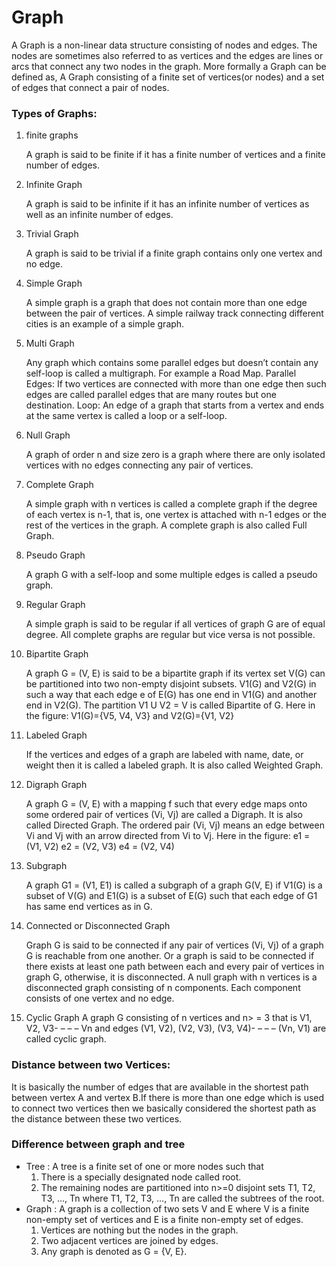 # Graph

A Graph is a non-linear data structure consisting of nodes and edges. The nodes are sometimes also referred to as vertices and the edges are lines or arcs that connect any two nodes in the graph. More formally a Graph can be defined as, A Graph consisting of a finite set of vertices(or nodes) and a set of edges that connect a pair of nodes.

### Types of Graphs:

1. finite graphs

   A graph is said to be finite if it has a finite number of vertices and a finite number of edges.

2. Infinite Graph

   A graph is said to be infinite if it has an infinite number of vertices as well as an infinite number of edges.

3. Trivial Graph

   A graph is said to be trivial if a finite graph contains only one vertex and no edge.

4. Simple Graph

   A simple graph is a graph that does not contain more than one edge between the pair of vertices. A simple railway track connecting different cities is an example of a simple graph.

5. Multi Graph

   Any graph which contains some parallel edges but doesn’t contain any self-loop is called a multigraph. For example a Road Map.
   Parallel Edges: If two vertices are connected with more than one edge then such edges are called parallel edges that are many routes but one destination.
   Loop: An edge of a graph that starts from a vertex and ends at the same vertex is called a loop or a self-loop.

6. Null Graph

   A graph of order n and size zero is a graph where there are only isolated vertices with no edges connecting any pair of vertices.

7. Complete Graph

   A simple graph with n vertices is called a complete graph if the degree of each vertex is n-1, that is, one vertex is attached with n-1 edges or the rest of the vertices in the graph. A complete graph is also called Full Graph.

8. Pseudo Graph

   A graph G with a self-loop and some multiple edges is called a pseudo graph.

9. Regular Graph

   A simple graph is said to be regular if all vertices of graph G are of equal degree. All complete graphs are regular but vice versa is not possible.

10. Bipartite Graph

    A graph G = (V, E) is said to be a bipartite graph if its vertex set V(G) can be partitioned into two non-empty disjoint subsets. V1(G) and V2(G) in such a way that each edge e of E(G) has one end in V1(G) and another end in V2(G). The partition V1 U V2 = V is called Bipartite of G. Here in the figure: V1(G)={V5, V4, V3} and V2(G)={V1, V2}

11. Labeled Graph

    If the vertices and edges of a graph are labeled with name, date, or weight then it is called a labeled graph. It is also called Weighted Graph.

12. Digraph Graph

    A graph G = (V, E) with a mapping f such that every edge maps onto some ordered pair of vertices (Vi, Vj) are called a Digraph. It is also called Directed Graph. The ordered pair (Vi, Vj) means an edge between Vi and Vj with an arrow directed from Vi to Vj. Here in the figure: e1 = (V1, V2) e2 = (V2, V3) e4 = (V2, V4)

13. Subgraph

    A graph G1 = (V1, E1) is called a subgraph of a graph G(V, E) if V1(G) is a subset of V(G) and E1(G) is a subset of E(G) such that each edge of G1 has same end vertices as in G.

14. Connected or Disconnected Graph

    Graph G is said to be connected if any pair of vertices (Vi, Vj) of a graph G is reachable from one another. Or a graph is said to be connected if there exists at least one path between each and every pair of vertices in graph G, otherwise, it is disconnected. A null graph with n vertices is a disconnected graph consisting of n components. Each component consists of one vertex and no edge.

15. Cyclic Graph
    A graph G consisting of n vertices and n> = 3 that is V1, V2, V3- – – – Vn and edges (V1, V2), (V2, V3), (V3, V4)- – – – (Vn, V1) are called cyclic graph.

### Distance between two Vertices:

It is basically the number of edges that are available in the shortest path between vertex A and vertex B.If there is more than one edge which is used to connect two vertices then we basically considered the shortest path as the distance between these two vertices.

### Difference between graph and tree

- Tree :
  A tree is a finite set of one or more nodes such that
  1. There is a specially designated node called root.
  2. The remaining nodes are partitioned into n>=0 disjoint sets T1, T2, T3, …, Tn
     where T1, T2, T3, …, Tn are called the subtrees of the root.
- Graph :
  A graph is a collection of two sets V and E where V is a finite non-empty set of vertices and E is a finite non-empty set of edges.
  1. Vertices are nothing but the nodes in the graph.
  2. Two adjacent vertices are joined by edges.
  3. Any graph is denoted as G = {V, E}.
